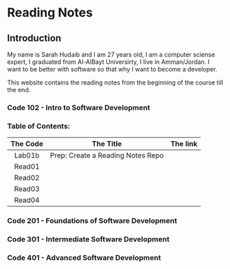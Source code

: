 # Reading Notes

## Introduction


<p> My name is Sarah Hudaib and I am 27 years old, I am a computer sciense expert, I graduated from Al-AlBayt Universirty, I live in Amman/Jordan.
I want to be better with software so that why I want to become a developer. </p>
<p> This website contains the reading notes from the beginning of the course till the end. </p>




### Code 102 - Intro to Software Development



### Table of Contents:

| The Code  |  The Title | The link  |
|:-:|:-:|:-:|
| Lab01b  | Prep: Create a Reading Notes Repo  |   |
|  Read01 |   |   |
|  Read02 |   |   |
|  Read03 |   |   |
|  Read04 |   |   |

### Code 201 - Foundations of Software Development
### Code 301 - Intermediate Software Development
### Code 401 - Advanced Software Development
